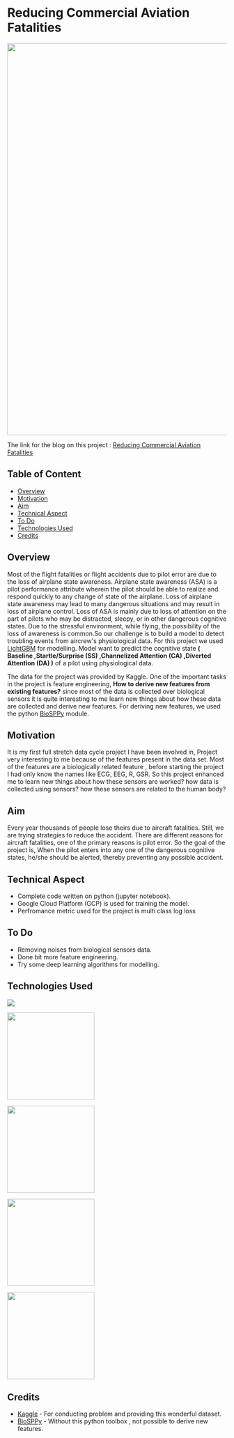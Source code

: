 # Reducing Commercial Aviation Fatalities

[<img target="_blank" src="https://imgur.com/5zR4aNs.jpg" width=900>](https://scikit-learn.org/stable/)

The link for the blog on this project : [Reducing Commercial Aviation Fatalities](https://basilkjose.medium.com/reducing-commercial-aviation-fatalities-kaggle-competition-5f001283075c)

## Table of Content
  * [Overview](#overview)
  * [Motivation](#motivation)
  * [Aim](#aim)
  * [Technical Aspect](#technical-aspect)
  * [To Do](#to-do)
  * [Technologies Used](#technologies-used)
  * [Credits](#credits)
  
## Overview

Most of the flight fatalities or flight accidents due to pilot error are due to the loss of airplane state awareness. Airplane state awareness (ASA) is a pilot performance attribute wherein the pilot should be able to realize and respond quickly to any change of state of the airplane. Loss of airplane state awareness may lead to many dangerous situations and may result in loss of airplane control. Loss of ASA is mainly due to loss of attention on the part of pilots who may be distracted, sleepy, or in other dangerous cognitive states. Due to the stressful environment, while flying, the possibility of the loss of awareness is common.So our challenge is to build a model to detect troubling events from aircrew's physiological data. For this project we used [LightGBM](https://lightgbm.readthedocs.io/en/latest/) for modelling. Model want to predict the cognitive state __( Baseline ,Startle/Surprise (SS) ,Channelized Attention (CA) ,Diverted Attention (DA) )__ of a pilot using physiological data.

The data for the project was provided by Kaggle. One of the important tasks in the project is feature engineering, __How to derive new features from existing features?__ since most of the data is collected over biological sensors it is quite interesting to me learn new things about how these data are collected and derive new features. For deriving new features, we used the python [BioSPPy](https://biosppy.readthedocs.io/en/stable/) module.

## Motivation 

It is my first full stretch data cycle project I have been involved in, Project very interesting to me because of the features present in the data set. Most of the features are a biologically related feature , before starting the project I had only know the names like ECG, EEG, R, GSR. So this project enhanced me to learn new things about how these sensors are worked? how data is collected using sensors? how these sensors are related to the human body?

## Aim

Every year thousands of people lose theirs due to aircraft fatalities. Still, we are trying strategies to reduce the accident. There are different reasons for aircraft fatalities, one of the primary reasons is pilot error. So the goal of the project is, When the pilot enters into any one of the dangerous cognitive states, he/she should be alerted, thereby preventing any possible accident.

## Technical Aspect

* Complete code written on python (jupyter notebook).
* Google Cloud Platform (GCP) is used for training the model.
* Perfromance metric used for the project is multi class log loss

## To Do

* Removing noises from biological sensors data.
* Done bit more feature engineering.
* Try some deep learning algorithms for modelling.

## Technologies Used 

![](https://forthebadge.com/images/badges/made-with-python.svg)

 [<img target="_blank" src="https://imgur.com/Us8KPNs.jpg" width=200>](https://scikit-learn.org/)

 [<img target="_blank" src="https://imgur.com/05j8LAQ.jpg" width=200>](https://lightgbm.readthedocs.io/en/latest/Python-Intro.html)
 
 [<img target="_blank" src="https://imgur.com/i0q2j1W.jpg" width=200>](https://biosppy.readthedocs.io/en/stable/biosppy.signals.html) 

 [<img target="_blank" src="https://imgur.com/Bmwklam.jpg" width=200>](https://console.cloud.google.com/)        


## Credits

 * [Kaggle](https://www.kaggle.com/c/reducing-commercial-aviation-fatalities) - For conducting problem and providing this wonderful dataset.
 * [BioSPPy](https://biosppy.readthedocs.io/en/stable/) - Without this python toolbox , not possible to derive new features.

 
